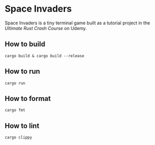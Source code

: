 # Space Invaders

Space Invaders is a tiny terminal game built as a tutorial project in the _Ultimate Rust Crash Course_ on Udemy.

## How to build

```
cargo build & cargo build --release
```

## How to run

```
cargo run
```

## How to format

```
cargo fmt
```

## How to lint

```
cargo clippy
```
